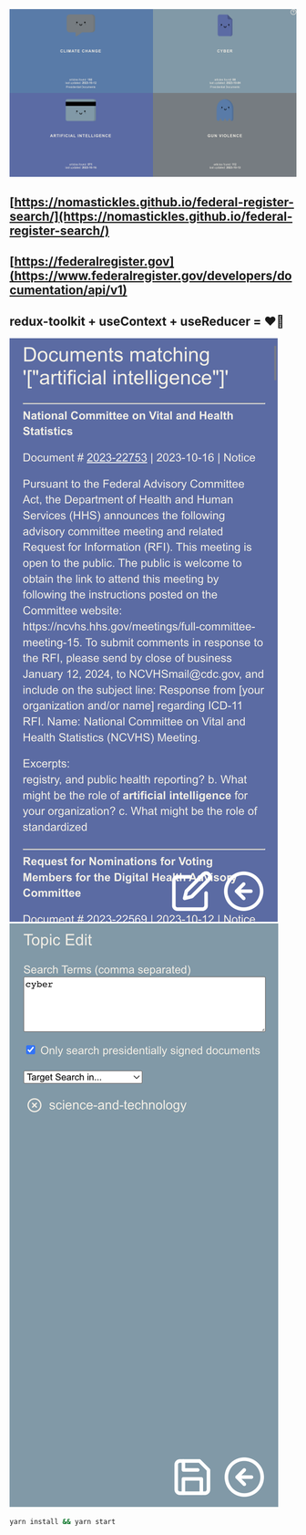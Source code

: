 ![img1](img/img1.png)

## [https://nomastickles.github.io/federal-register-search/](https://nomastickles.github.io/federal-register-search/)

## [https://federalregister.gov](https://www.federalregister.gov/developers/documentation/api/v1)

## redux-toolkit + useContext + useReducer = ❤️‍🔥

![img3](img/img3.png)
![img2](img/img2.png)

```bash
yarn install && yarn start
```
